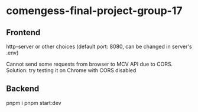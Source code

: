 # comengess-final-project-group-17

## Frontend
http-server or other choices (default port: 8080, can be changed in server's .env)

Cannot send some requests from browser to MCV API due to CORS.
Solution: try testing it on Chrome with CORS disabled


## Backend
pnpm i
pnpm start:dev
